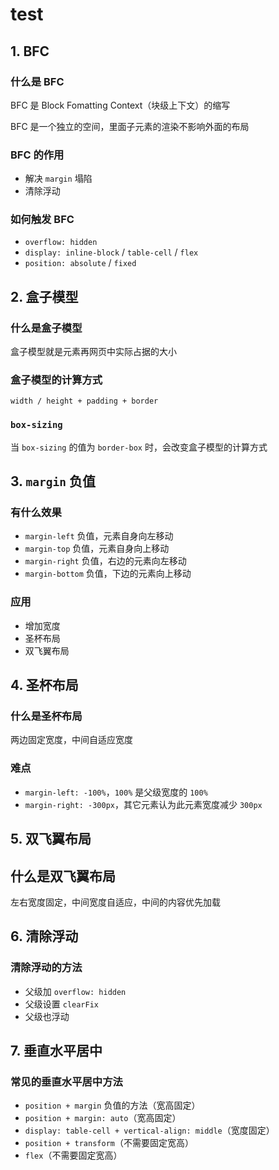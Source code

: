 # test

## 1. BFC

### 什么是 BFC

BFC 是 Block Fomatting Context（块级上下文）的缩写

BFC 是一个独立的空间，里面子元素的渲染不影响外面的布局

### BFC 的作用

- 解决 `margin` 塌陷
- 清除浮动

### 如何触发 BFC

- `overflow: hidden`
- `display: inline-block` / `table-cell` / `flex`
- `position: absolute` / `fixed`

## 2. 盒子模型

### 什么是盒子模型

盒子模型就是元素再网页中实际占据的大小

### 盒子模型的计算方式

`width / height + padding + border`

### `box-sizing`

当 `box-sizing` 的值为 `border-box` 时，会改变盒子模型的计算方式

## 3. `margin` 负值

### 有什么效果

- `margin-left` 负值，元素自身向左移动
- `margin-top` 负值，元素自身向上移动
- `margin-right` 负值，右边的元素向左移动
- `margin-bottom` 负值，下边的元素向上移动

### 应用

- 增加宽度
- 圣杯布局
- 双飞翼布局

## 4. 圣杯布局

### 什么是圣杯布局

两边固定宽度，中间自适应宽度

### 难点

- `margin-left: -100%`，`100%` 是父级宽度的 `100%`
- `margin-right: -300px`，其它元素认为此元素宽度减少 `300px`

## 5. 双飞翼布局

## 什么是双飞翼布局

左右宽度固定，中间宽度自适应，中间的内容优先加载

## 6. 清除浮动

### 清除浮动的方法

- 父级加 `overflow: hidden`
- 父级设置 `clearFix`
- 父级也浮动

## 7. 垂直水平居中

### 常见的垂直水平居中方法

- `position + margin` 负值的方法（宽高固定）
- `position + margin: auto`（宽高固定）
- `display: table-cell + vertical-align: middle`（宽度固定）
- `position + transform`（不需要固定宽高）
- `flex`（不需要固定宽高）

